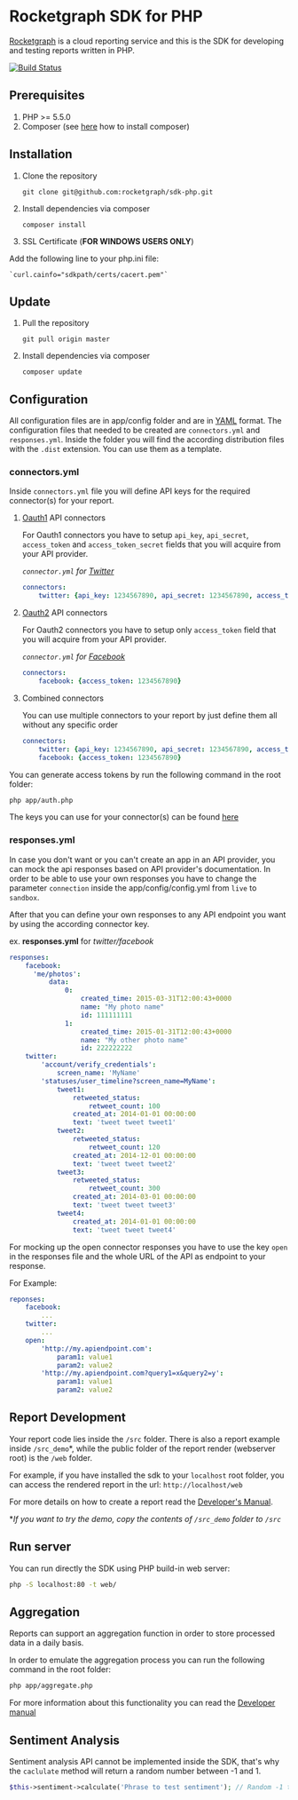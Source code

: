 # Rocketgraph SDK for PHP

[Rocketgraph][1] is a cloud reporting service and this is the SDK for developing and testing reports written in PHP.

[![Build Status](https://travis-ci.org/rocketgraph/sdk-php.svg?branch=master)](https://travis-ci.org/rocketgraph/sdk-php)

## Prerequisites

1. PHP >= 5.5.0
2. Composer (see [here][2] how to install composer)

## Installation

1. Clone the repository

    `git clone git@github.com:rocketgraph/sdk-php.git`

2. Install dependencies via composer

    `composer install`

3. SSL Certificate (**FOR WINDOWS USERS ONLY**)

  Add the following line to your php.ini file:

    `curl.cainfo="sdkpath/certs/cacert.pem"`

## Update

1. Pull the repository

    `git pull origin master`

2. Install dependencies via composer

    `composer update`


## Configuration

All configuration files are in app/config folder and are in [YAML][3] format. The configuration files that needed to be created are `connectors.yml` and `responses.yml`. Inside the folder you will find the according distribution files with the `.dist` extension. You can use them as a template.

### connectors.yml

Inside `connectors.yml` file you will define API keys for the required connector(s) for your report.

1. [Oauth1][4] API connectors
  
   For Oauth1 connectors you have to setup `api_key`, `api_secret`, `access_token` and `access_token_secret` fields that you will acquire from your API provider.

   *`connector.yml` for [Twitter][5]*

   ```yaml
   connectors:
       twitter: {api_key: 1234567890, api_secret: 1234567890, access_token: 1234567890, access_token_secret: 1234567890}
   ```

2. [Oauth2][6] API connectors

   For Oauth2 connectors you have to setup only `access_token` field that you will acquire from your API provider.

   *`connector.yml` for [Facebook][7]*
   
   ```yaml
   connectors:
       facebook: {access_token: 1234567890}
   ```
   
3. Combined connectors

   You can use multiple connectors to your report by just define them all without any specific order

   ```yaml
   connectors:
       twitter: {api_key: 1234567890, api_secret: 1234567890, access_token: 1234567890, access_token_secret: 1234567890} 
       facebook: {access_token: 1234567890} 
   ```

You can generate access tokens by run the following command in the root folder:

```bash
php app/auth.php
```
The keys you can use for your connector(s) can be found [here][8]

### responses.yml

In case you don't want or you can't create an app in an API provider, you can mock the api responses based on API provider's documentation. In order to be able to use your own responses you have to change the parameter `connection` inside the app/config/config.yml from `live` to `sandbox`.

After that you can define your own responses to any API endpoint you want by using the according connector key.

ex. **responses.yml** for *twitter/facebook*

```yaml
responses:
    facebook:
      'me/photos':
          data:
              0:
                  created_time: 2015-03-31T12:00:43+0000
                  name: "My photo name"
                  id: 111111111
              1:
                  created_time: 2015-01-31T12:00:43+0000
                  name: "My other photo name"
                  id: 222222222
    twitter:
        'account/verify_credentials':
            screen_name: 'MyName'
        'statuses/user_timeline?screen_name=MyName':
            tweet1:
                retweeted_status:
                    retweet_count: 100
                created_at: 2014-01-01 00:00:00
                text: 'tweet tweet tweet1'
            tweet2:
                retweeted_status:
                    retweet_count: 120
                created_at: 2014-12-01 00:00:00
                text: 'tweet tweet tweet2'
            tweet3:
                retweeted_status:
                    retweet_count: 300
                created_at: 2014-03-01 00:00:00
                text: 'tweet tweet tweet3'
            tweet4:
                created_at: 2014-01-01 00:00:00
                text: 'tweet tweet tweet4'
```

For mocking up the open connector responses you have to use the key `open` in the responses file and the whole URL of the API as endpoint to your response.

For Example:

```yaml
reponses:
    facebook:
        ...
    twitter:
        ...
    open:
        'http://my.apiendpoint.com':
            param1: value1
            param2: value2
        'http://my.apiendpoint.com?query1=x&query2=y':
            param1: value1
            param2: value2
```


## Report Development

Your report code lies inside the `/src` folder. There is also a report example inside `/src_demo`*, while the public folder of the report render (webserver root) is the `/web` folder.

For example, if you have installed the sdk to your `localhost` root folder, you can access the rendered report in the url: `http://localhost/web`

For more details on how to create a report read the [Developer's Manual][9].

**If you want to try the demo, copy the contents of `/src_demo` folder to `/src`*

## Run server

You can run directly the SDK using PHP build-in web server:

```bash
php -S localhost:80 -t web/
```    

## Aggregation

Reports can support an aggregation function in order to store processed data in a daily basis.

In order to emulate the aggregation process you can run the following command in the root folder:

```bash
php app/aggregate.php
```

For more information about this functionality you can read the [Developer manual][9]

## Sentiment Analysis

Sentiment analysis API cannot be implemented inside the SDK, that's why the `caclulate` method will return a random number between -1 and 1.

```php
$this->sentiment->calculate('Phrase to test sentiment'); // Random -1 to 1
```

[1]: https://rocketgraph.com
[2]: https://getcomposer.org/doc/00-intro.md
[3]: http://yaml.org/
[4]: https://tools.ietf.org/html/rfc5849
[5]: https://apps.twitter.com/
[6]: http://tools.ietf.org/html/rfc6749
[7]: https://developers.facebook.com/
[8]: CONNECTORS.md
[9]: https://github.com/rocketgraph/sdk-php/wiki/Developer-manual
